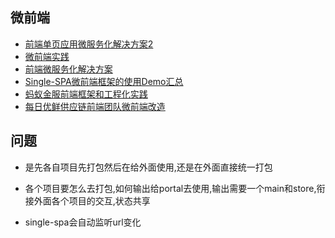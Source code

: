 ## 微前端
* [前端单页应用微服务化解决方案2](https://juejin.im/post/5ba057695188255c953821c6)
* [微前端实践](https://juejin.im/post/5cadd7835188251b2f3a4bb0)
* [前端微服务化解决方案](https://alili.tech/archive/ffb0c5ab/)
* [Single-SPA微前端框架的使用Demo汇总](https://alili.tech/archive/22975f44/)
* [蚂蚁金服前端框架和工程化实践](https://mp.weixin.qq.com/s/6-yjR_CsHaWUI8YqLK25rA)
* [每日优鲜供应链前端团队微前端改造](https://juejin.im/post/5d7f702ce51d4561f777e258?utm_source=gold_browser_extension)

## 问题
* 是先各自项目先打包然后在给外面使用,还是在外面直接统一打包
* 各个项目要怎么去打包,如何输出给portal去使用,输出需要一个main和store,衔接外面各个项目的交互,状态共享

* single-spa会自动监听url变化